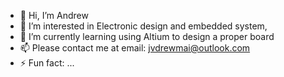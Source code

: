 - 👋 Hi, I’m Andrew
- 👀 I’m interested in Electronic design and embedded system,
- 🌱 I’m currently learning using Altium to design a proper board
- 📫 Please contact me at email: jvdrewmai@outlook.com
- ⚡ Fun fact: ...

<!---
jvdrewmai/jvdrewmai is a ✨ special ✨ repository because its `README.md` (this file) appears on your GitHub profile.
You can click the Preview link to take a look at your changes.
--->
